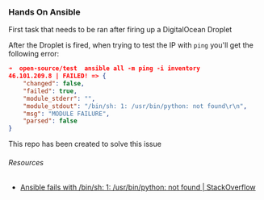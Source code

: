 ### Hands On Ansible
First task that needs to be ran after firing up a DigitalOcean Droplet

After the Droplet is fired, when trying to test the IP with `ping` you'll get the following error:
```json
➜  open-source/test  ansible all -m ping -i inventory
46.101.209.8 | FAILED! => {
    "changed": false,
    "failed": true,
    "module_stderr": "",
    "module_stdout": "/bin/sh: 1: /usr/bin/python: not found\r\n",
    "msg": "MODULE FAILURE",
    "parsed": false
}
```

This repo has been created to solve this issue


###### Resources
- [Ansible fails with /bin/sh: 1: /usr/bin/python: not found | StackOverflow][1]

[1]: http://stackoverflow.com/a/34402816/2733115
